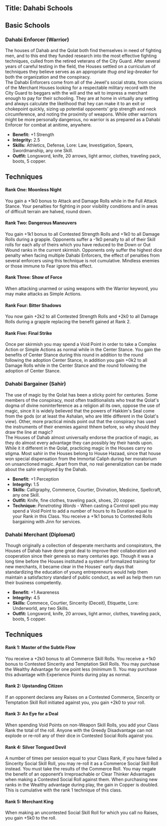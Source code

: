 Title: Dahabi Schools
---
## <span>Basic Schools</span>

### <span>Dahabi Enforcer (Warrior)</span>

The houses of Dahab and the Qolat both find themselves in need of fighting men, and to this end they funded research into the most effective fighting techniques, culled from the retired veterans of the City Guard. After several years of careful testing in the field, the Houses settled on a curriculum of techniques they believe serves as an appropriate <em>thug and leg-breaker</em> for both the organization and the conspiracy.<br/>
The Dahabi Enforcers come from all of the Jewel's social strata, from scions of the Merchant Houses looking for a respectable military record with the City Guard to beggars with the will and the wit to impress a merchant enough to pay for their schooling. They are at home in virtually any setting and always calculate the likelihood that hey can make it to an exit or chokepoint quickly, sizing up potential opponents' grip strength and neck circumference, and noting the proximity of weapons. While other warriors might be more personally dangerous, no warrior is as prepared as a Dahabi Enforcer for combat at anitime, anywhere.

- <strong>Benefit:</strong> +1 Strength
- <strong>Integrity:</strong> 2.5
- <strong>Skills:</strong> Athletics, Defense, Lore: Law, Investigation, Spears, Swordmanship, any one Skill.
- <strong>Outfit:</strong> Longsword, knife, 20 arrows, light armor, clothes, traveling pack, boots, 5 copper.

## <strong>Techniques</strong>
#### Rank One: Moonless Night

You gain a +1k0 bonus to Attack and Damage Rolls while in the Full Attack Stance. Your penalties for fighting in poor visibility conditions and in areas of difficult terrain are halved, round down.
#### Rank Two: Dangerous Maneuvers

You gain +1k1 bonus to all Contested Strength Rolls and +1k0 to all Damage Rolls during a grapple. Opponents suffer a -1k0 penalty to all of their Skill rolls for each ally of theirs which you have reduced to the Down or Out Wound ranks in the current skirmish. Opponents only suffer the highest dice penalty when facing multiple Dahabi Enforcers, the effect of penalties from several enforcers using this technique is not cumulative. Mindless enemies or those immune to Fear ignore this effect.
#### Rank Three: Show of Force

When attacking unarmed or using weapons with the Warrior keyword, you may make attacks as Simple Actions.
#### Rank Four: Bitter Shadows

You now gain +2k2 to all Contested Strength Rolls and +2k0 to all Damage Rolls during a grapple replacing the benefit gained at Rank 2.
#### Rank Five: Final Strike

Once per skirmish you may spend a Void Point in order to take a Complex Action or Simple Actions as normal while in the Center Stance. You gain the benefits of Center Stance during this round in addition to the round following the adoption Center Stance, in addition you gain +0k2 to all Damage Rolls while in the Center Stance and the round following the adoption of Center Stance.
### <span>Dahabi Bargainer (Sahir)</span>

The use of magic by the Qolat has been a sticky point for centuries. Some members of the conspiracy, most often traditionalists who treat the Qolat's dogma of divine noninterference as a religion all its own, oppose the use of magic, since it is widely believed that the powers of Hakkim's Seal come from the gods (or at least the Ashalan, who are little different in the Qolat's view). Other, more practical minds point out that the conspiracy has used the instruments of their enemies against thhem before, so why should they draw the line at magic?<br/>
The Houses of Dahab almost universally endorse the practice of magic, as they do almost every advantage they can possibly ley their hands upon. While it it different in the Qolat, practicing magic in the Houses carry no stigma. Most sahir in the Houses belong to House Hazaad, since that house won special dispensation from the Immortal Caliph during her moratorium on unsanctioned magic. Apart from that, no real generalization can be made about the sahir employed by the Dahab.

- <strong>Benefit:</strong> +1 Perception
- <strong>Integrity:</strong> 1.5
- <strong>Skills:</strong> Calligraphy, Commerce, Courtier, Divination, Medicine, Spellcraft, any one Skill.
- <strong>Outfit:</strong> Knife, fine clothes, traveling pack, shoes, 20 copper.
- <strong>Technique:</strong> <em>Penetrating Words</em> - When casting a Control spell you may spend a Void Point to add a number of hours to its Duration equal to your Rank in this Class. You receive a +1k1 bonus to Contested Rolls bargaining with Jinn for services.

### <span>Dahabi Merchant (Diplomat)</span>

Though originally a collection of desperate merchants and conspirators, the Houses of Dahab have done great deal to improve their collaboration and cooperation since their genesis so many centuries ago. Though it was a long time before the Houses instituted a system of formalized training for new merchants, it became clear in the Houses' early days that standardizing the education of young entrepreneurs would help them maintain a satisfactory standard of public conduct, as well as help them run their business competently.

- <strong>Benefit:</strong> +1 Awareness
- <strong>Integrity:</strong> 4.5
- <strong>Skills:</strong> Commece, Courtier, Sincerity (Deceit), Etiquette, Lore: Underworld, any two Skills.
- <strong>Outfit:</strong> Longsword, knife, 20 arrows, light armor, clothes, traveling pack, boots, 5 copper.

## <strong>Techniques</strong>
#### Rank 1: Master of the Subtle Flow

You receive a +2k0 bonus to all Commerce Skill Rolls. You receive a +1k0 bonus to Contested Sincerity and Temptation Skill Rolls. You may purchase the Wealthy Advantage for one point less (minimum 1). You may purchase this advantage with Experience Points during play as normal.
#### Rank 2: Upstanding Citizen

If an opponent declares any Raises on a Contested Commerce, Sincerity or Temptation Skill Roll initiated against you, you gain +2k0 to your roll.
#### Rank 3: An Eye for a Deal

When spending Void Points on non-Weapon Skill Rolls, you add your Class Rank the total of the roll. Anyone with the Greedy Disadvantage can not explode or re-roll any of their dice in Contested Social Rolls against you.
#### Rank 4: Silver Tongued Devil

A number of times per session equal to your Class Rank, if you have failed a Sincerity Social Skill Roll, you may re-roll it as a Commerce Social Skill Roll instead. You must take the results of the Commerce Roll. You may negate the benefit of an opponent’s Irreproachable or Clear Thinker Advantages when making a Contested Social Roll against them. When purchasing new ranks in the Wealthy advantage during play, the gain in Copper is doubled. This is cumulative with the rank 1 technique of this class.
#### Rank 5: Merchant King

When making an uncontested Social Skill Roll for which you call no Raises, you gain +5k0 to the roll.

